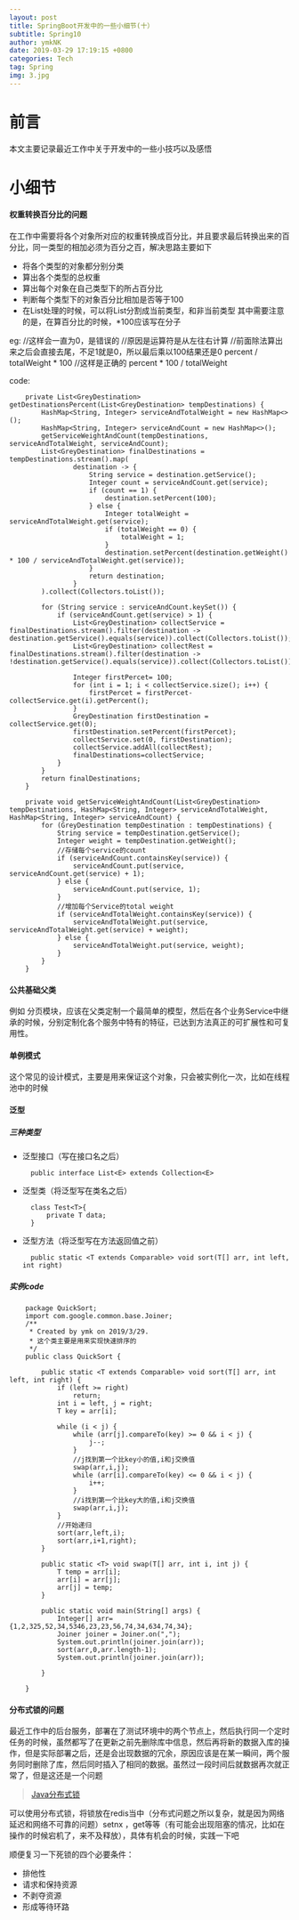 ```yaml
---
layout: post
title: SpringBoot开发中的一些小细节(十）
subtitle: Spring10
author: ymkNK
date: 2019-03-29 17:19:15 +0800
categories: Tech
tag: Spring
img: 3.jpg
---
```


# 前言
本文主要记录最近工作中关于开发中的一些小技巧以及感悟

# 小细节
#### 权重转换百分比的问题
在工作中需要将各个对象所对应的权重转换成百分比，并且要求最后转换出来的百分比，同一类型的相加必须为百分之百，解决思路主要如下
- 将各个类型的对象都分别分类
- 算出各个类型的总权重
- 算出每个对象在自己类型下的所占百分比
- 判断每个类型下的对象百分比相加是否等于100
- 在List处理的时候，可以将List分割成当前类型，和非当前类型
其中需要注意的是，在算百分比的时候，\*100应该写在分子  

eg:
		//这样会一直为0，是错误的
		//原因是运算符是从左往右计算
		//前面除法算出来之后会直接去尾，不足1就是0，所以最后乘以100结果还是0
		percent / totalWeight * 100
		//这样是正确的
		percent * 100 / totalWeight

code:

	    private List<GreyDestination> getDestinationsPercent(List<GreyDestination> tempDestinations) {
	        HashMap<String, Integer> serviceAndTotalWeight = new HashMap<>();
	        HashMap<String, Integer> serviceAndCount = new HashMap<>();
	        getServiceWeightAndCount(tempDestinations, serviceAndTotalWeight, serviceAndCount);
	        List<GreyDestination> finalDestinations = tempDestinations.stream().map(
	                destination -> {
	                    String service = destination.getService();
	                    Integer count = serviceAndCount.get(service);
	                    if (count == 1) {
	                        destination.setPercent(100);
	                    } else {
	                        Integer totalWeight = serviceAndTotalWeight.get(service);
	                        if (totalWeight == 0) {
	                            totalWeight = 1;
	                        }
	                        destination.setPercent(destination.getWeight() * 100 / serviceAndTotalWeight.get(service));
	                    }
	                    return destination;
	                }
	        ).collect(Collectors.toList());

	        for (String service : serviceAndCount.keySet()) {
	            if (serviceAndCount.get(service) > 1) {
	                List<GreyDestination> collectService = finalDestinations.stream().filter(destination -> destination.getService().equals(service)).collect(Collectors.toList());
	                List<GreyDestination> collectRest = finalDestinations.stream().filter(destination -> !destination.getService().equals(service)).collect(Collectors.toList());

	                Integer firstPercet= 100;
	                for (int i = 1; i < collectService.size(); i++) {
	                    firstPercet = firstPercet-collectService.get(i).getPercent();
	                }
	                GreyDestination firstDestination = collectService.get(0);
	                firstDestination.setPercent(firstPercet);
	                collectService.set(0, firstDestination);
	                collectService.addAll(collectRest);
	                finalDestinations=collectService;
	            }
	        }
	        return finalDestinations;
	    }

	    private void getServiceWeightAndCount(List<GreyDestination> tempDestinations, HashMap<String, Integer> serviceAndTotalWeight, HashMap<String, Integer> serviceAndCount) {
	        for (GreyDestination tempDestination : tempDestinations) {
	            String service = tempDestination.getService();
	            Integer weight = tempDestination.getWeight();
	            //存储每个service的count
	            if (serviceAndCount.containsKey(service)) {
	                serviceAndCount.put(service, serviceAndCount.get(service) + 1);
	            } else {
	                serviceAndCount.put(service, 1);
	            }
	            //增加每个Service的total weight
	            if (serviceAndTotalWeight.containsKey(service)) {
	                serviceAndTotalWeight.put(service, serviceAndTotalWeight.get(service) + weight);
	            } else {
	                serviceAndTotalWeight.put(service, weight);
	            }
	        }
	    }

#### 公共基础父类
例如 分页模块，应该在父类定制一个最简单的模型，然后在各个业务Service中继承的时候，分别定制化各个服务中特有的特征，已达到方法真正的可扩展性和可复用性。

#### 单例模式
这个常见的设计模式，主要是用来保证这个对象，只会被实例化一次，比如在线程池中的时候

#### 泛型
##### 三种类型
- 泛型接口（写在接口名之后）
		
		public interface List<E> extends Collection<E>

- 泛型类（将泛型写在类名之后）

		class Test<T>{ 
			private T data;
		}

- 泛型方法（将泛型写在方法返回值之前）

		public static <T extends Comparable> void sort(T[] arr, int left, int right)

##### 实例code

		package QuickSort;
		import com.google.common.base.Joiner;
		/**
		 * Created by ymk on 2019/3/29.
		 * 这个类主要是用来实现快速排序的
		 */
		public class QuickSort {

		    public static <T extends Comparable> void sort(T[] arr, int left, int right) {
		        if (left >= right)
		            return;
		        int i = left, j = right;
		        T key = arr[i];

		        while (i < j) {
		            while (arr[j].compareTo(key) >= 0 && i < j) {
		                j--;
		            }
		            //j找到第一个比key小的值,i和j交换值
		            swap(arr,i,j);
		            while (arr[i].compareTo(key) <= 0 && i < j) {
		                i++;
		            }
		            //i找到第一个比key大的值,i和j交换值
		            swap(arr,i,j);
		        }
		        //开始递归
		        sort(arr,left,i);
		        sort(arr,i+1,right);
		    }

		    public static <T> void swap(T[] arr, int i, int j) {
		        T temp = arr[i];
		        arr[i] = arr[j];
		        arr[j] = temp;
		    }

		    public static void main(String[] args) {
		        Integer[] arr={1,2,325,52,34,5346,23,23,56,74,34,634,74,34};
		        Joiner joiner = Joiner.on(",");
		        System.out.println(joiner.join(arr));
		        sort(arr,0,arr.length-1);
		        System.out.println(joiner.join(arr));

		    }

		}

#### 分布式锁的问题
最近工作中的后台服务，部署在了测试环境中的两个节点上，然后执行同一个定时任务的时候，虽然都写了在更新之前先删除库中信息，然后再将新的数据入库的操作，但是实际部署之后，还是会出现数据的冗余，原因应该是在某一瞬间，两个服务同时删除了库，然后同时插入了相同的数据。虽然过一段时间后就数据再次就正常了，但是这还是一个问题
>[Java分布式锁](https://www.cnblogs.com/seesun2012/p/9214653.html)

可以使用分布式锁，将锁放在redis当中（分布式问题之所以复杂，就是因为网络延迟和网络不可靠的问题）setnx ，get等等（有可能会出现阻塞的情况，比如在操作的时候宕机了，来不及释放），具体有机会的时候，实践一下吧  

顺便复习一下死锁的四个必要条件：
- 排他性
- 请求和保持资源
- 不剥夺资源
- 形成等待环路



